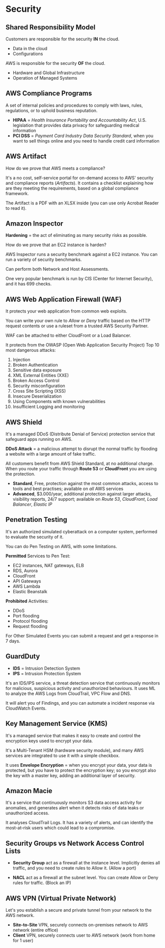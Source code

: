 # Security #

## Shared Responsibility Model ##

Customers are responsible for the security **IN** the cloud.

* Data in the cloud
* Configurations

AWS is responsible for the security **OF** the cloud.

* Hardware and Global Infrastructure
* Operation of Managed Systems

## AWS Compliance Programs ##

A set of internal policies and procedures to comply with laws, rules, regulations, or to uphold business reputation.

* **HIPAA** = *Health Insurance Portability and Accountability Act*, U.S. legislation that provides data privacy for safeguarding medical information
* **PCI DSS** = *Payment Card Industry Data Security Standard*, when you want to sell things online and you need to handle credit card information

## AWS Artifact ##

How do we prove that AWS meets a compliance?

It's a no cost, self-service portal for on-demand access to AWS' security and compliance reports (*Artifacts*).
It contains a checklist explaining how are they meeting the requirements, based on a global compliance framework.

The Artifact is a PDF with an XLSX inside (you can use only Acrobat Reader to read it).

## Amazon Inspector ##

**Hardening** = the act of eliminating as many security risks as possible.

How do we prove that an EC2 instance is harden?

AWS Inspector runs a security benchmark against a EC2 instance. You can run a variety of security benchmarks.

Can perform both Network and Host Assessments.

One very popular benchmark is run by CIS (Center for Internet Security), and it has 699 checks.

## AWS Web Application Firewall (WAF) ##

It protects your web application from common web exploits.

You can write your own rule to *Allow* or *Deny* traffic based on the HTTP request contents or use a ruleset from a trusted AWS Security Partner.

WAF can be attached to either CloudFront or a Load Balancer.

It protects from the OWASP (Open Web Application Security Project) Top 10 most dangerous attacks:

1) Injection
2) Broken Authentication
3) Sensitive data exposure
4) XML External Entities (XXE)
5) Broken Access Control
6) Security misconfiguration
7) Cross Site Scripting (XSS)
8) Insecure Deserialization
9) Using Components with known vulnerabilities
10) Insufficient Logging and monitoring

## AWS Shield ##

It's a managed DDoS (Distribute Denial of Service) protection service that safeguard apps running on AWS.

**DDoS Attack** =  a malicious attempt to disrupt the normal traffic by flooding a website with a large amount of fake traffic.

All customers benefit from AWS Shield Standard, at no additional charge. When you route your traffic through **Route 53** or **CloudFront** you are using the protection.

* **Standard**, Free, protection against the most common attacks, access to tools and best practises; available on *all* AWS services
* **Advanced**, $3.000/year, additional protection against larger attacks, visibility reports, 24/7 support; available on *Route 53*, *CloudFront*, *Load Balancer*, *Elastic IP*

## Penetration Testing ##

It's an authorized simulated cyberattack on a computer system, performed to evaluate the security of it.

You can do Pen Testing on AWS, with some limitations.

**Permitted** Services to Pen Test:

* EC2 instances, NAT gateways, ELB
* RDS, Aurora
* CloudFront
* API Gateways
* AWS Lambda
* Elastic Beanstalk

**Prohibited** Activities:

* DDoS
* Port flooding
* Protocol flooding
* Request flooding

For Other Simulated Events you can submit a request and get a response in 7 days.

## GuardDuty ##

* **IDS** = Intrusion Detection System
* **IPS** = Intrusion Protection System

It's an IDS/IPS service, a threat detection service that continuously monitors for malicious, suspicious activity and unauthorized behaviours. It uses ML to analyze the AWS Logs from CloudTrail, VPC Flow and DNS.

It will alert you of Findings, and you can automate a incident response via CloudWatch Events.

## Key Management Service (KMS) ##

It's a managed service that makes it easy to create and control the encryption keys used to encrypt your data.

It's a Multi-Tenant HSM (hardware security module), and many AWS services are integrated to use it with a simple checkbox.

It uses **Envelope Encryption** = when you encrypt your data, your data is protected, but you have to protect the encryption key; so you encrypt also the key with a master key, adding an additional layer of security.

## Amazon Macie ##

It's a service that continuously monitors S3 data access activity for anomalies, and generates alert when it detects risks of data leaks or unauthorized access.

It analyses CloudTrail Logs. It has a variety of alerts, and can identify the most-at-risk users which could lead to a compromise.

## Security Groups vs Network Access Control Lists ##

* **Security Group** act as a firewall at the instance level. Implicitly denies all traffic, and you need to create rules to Allow it. (Allow a port)

* **NACL** act as a firewall at the subnet level. You can create Allow or Deny rules for traffic. (Block an IP)

## AWS VPN (Virtual Private Network) ##

Let's you establish a secure and private tunnel from your network to the AWS network.

* **Site-to-Site** VPN, securely connects on-premises network to AWS network (entire office)
* **Client** VPN, securely connects user to AWS network (work from home for 1 user)

